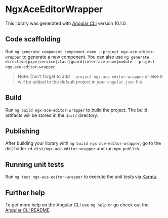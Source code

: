 # NgxAceEditorWrapper

This library was generated with [Angular CLI](https://github.com/angular/angular-cli) version 10.1.0.

## Code scaffolding

Run `ng generate component component-name --project ngx-ace-editor-wrapper` to generate a new component. You can also use `ng generate directive|pipe|service|class|guard|interface|enum|module --project ngx-ace-editor-wrapper`.

> Note: Don't forget to add `--project ngx-ace-editor-wrapper` or else it will be added to the default project in your `angular.json` file.

## Build

Run `ng build ngx-ace-editor-wrapper` to build the project. The build artifacts will be stored in the `dist/` directory.

## Publishing

After building your library with `ng build ngx-ace-editor-wrapper`, go to the dist folder `cd dist/ngx-ace-editor-wrapper` and run `npm publish`.

## Running unit tests

Run `ng test ngx-ace-editor-wrapper` to execute the unit tests via [Karma](https://karma-runner.github.io).

## Further help

To get more help on the Angular CLI use `ng help` or go check out the [Angular CLI README](https://github.com/angular/angular-cli/blob/master/README.md).
